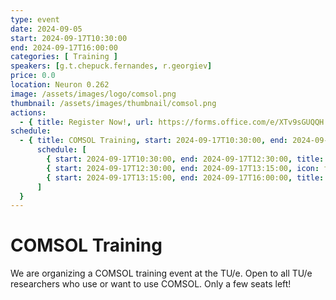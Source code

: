 ```yaml
---
type: event
date: 2024-09-05
start: 2024-09-17T10:30:00
end: 2024-09-17T16:00:00
categories: [ Training ]
speakers: [g.t.chepuck.fernandes, r.georgiev]
price: 0.0
location: Neuron 0.262
image: /assets/images/logo/comsol.png
thumbnail: /assets/images/thumbnail/comsol.png
actions:
  - { title: Register Now!, url: https://forms.office.com/e/XTv9sGUQQH }
schedule:
  - { title: COMSOL Training, start: 2024-09-17T10:30:00, end: 2024-09-17T16:00:00, location: Neuron 0.262 , speakers: [ r.georgiev ],
      schedule: [
        { start: 2024-09-17T10:30:00, end: 2024-09-17T12:30:00, title: "Beginners: Introduction to COMSOL" },
        { start: 2024-09-17T12:30:00, end: 2024-09-17T13:15:00, icon: food-fork-drink, title: Lunch },
        { start: 2024-09-17T13:15:00, end: 2024-09-17T16:00:00, title: "Advanced: Deploying COMSOL on HPC Systems (TU/e's Umbrella, Snellius etc.)" },
      ]
  }
---
```


# COMSOL Training

We are organizing a COMSOL training event at the TU/e. 
Open to all TU/e researchers who use or want to use COMSOL. Only a few seats left!
